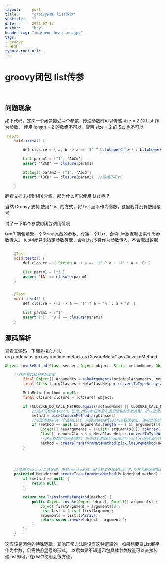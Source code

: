 ```yaml
---
layout:     post
title:      "groovy闭包 list传参"
subtitle:   ""
date:       2021-07-17
author:     "hcy"
header-img: "img/gene-head-img.jpg"
tags:
- groovy
- 闭包
typora-root-url: ..
---
```




# groovy闭包 list传参

​

## 问题现象		

如下代码，定义一个闭包接受两个参数，传递参数时可以传递 size = 2 的 List 作为参数， 使用 length = 2 的数组不可以，使用 size = 2 的 Set 也不可以。

```java
 @Test
    void test2() {

        def closure = { a, b -> a == '1' ? b.toUpperCase() : b.toLowerCase() }

        List param1 = ["1", 'AbCd']
        assert 'ABCD' == closure(param1)

        String[] param2 = ["1", 'AbCd']
        assert 'ABCD' == closure(param2)  //数组不可以
        
    }

```

翻看文档未找到相关介绍，那为什么可以使用 List 呢？

当然 Groovy 支持 使用*List 的方式，将 List 展平作为参数，这里我并没有使用星号

试了一下单个参数的闭包调用情况

test3 闭包接受一个String类型的参数，传递一个List，会将List数据取出来作为参数传入。 test4闭包未指定参数类型，会将List本身作为参数传入，不会取出数据

```java

    @Test
    void test3() {
        def closure = { String a -> a == '1' ? a + 'A' : a + 'B' }

        List param1 = ["1"]
        assert '1A' == closure(param1)
    }


    @Test
    void test4() {
        def closure = { a -> a == '1' ? a + 'A' : a + 'B' }

        List param1 = ["1"]
        assert ['1', 'B'] == closure(param1)
    }

```





## 源码解析
查看其源码，下面是核心方法
org.codehaus.groovy.runtime.metaclass.ClosureMetaClass#invokeMethod

```java
Object invokeMethod(Class sender, Object object, String methodName, Object[] originalArguments, boolean isCallToSuper, boolean fromInsideClass) {

	//获取参数和参数的类型
        final Object[] arguments = makeArguments(originalArguments, methodName);
        final Class[] argClasses = MetaClassHelper.convertToTypeArray(arguments);

        MetaMethod method = null;
        final Closure closure = (Closure) object;

        if (CLOSURE_DO_CALL_METHOD.equals(methodName) || CLOSURE_CALL_METHOD.equals(methodName)) {
            //选择闭包的method，因为这里的参数类型不满足闭包的参数类型，所以这里返会null
			method = pickClosureMethod(argClasses);
			//判断参数只有一个且是List，则尝试将参数list内部数据取出，使用此类型从闭包中查找方法
            if (method == null && arguments.length == 1 && arguments[0] instanceof List) {
                Object[] newArguments = ((List) arguments[0]).toArray();
                Class[] newArgClasses = MetaClassHelper.convertToTypeArray(newArguments);
				//这里参数类型匹配成功，将查找到的method使用TransformMetaMethod包装起来
                method = createTransformMetaMethod(pickClosureMethod(newArgClasses));
        }




	//这里将method包装起来，重写invoke方法，因为确定参数是List了,将其内部数据取出组成数组调用真实method
    protected MetaMethod createTransformMetaMethod(MetaMethod method) {
        if (method == null) {
            return null;
        }

        return new TransformMetaMethod(method) {
            public Object invoke(Object object, Object[] arguments) {
                Object firstArgument = arguments[0];
                List list = (List) firstArgument;
                arguments = list.toArray();
                return super.invoke(object, arguments);
            }
        };
    }

```


这应该是闭包的特殊逻辑，其他正常方法是没有这种逻辑的，如果想要将List展平作为参数，仍需使用星号的形式。
以后如果不知道闭包具体参数数量可以直接传递List即可。在dsl中使用会很方便。


